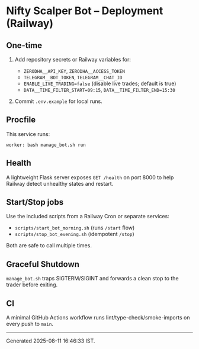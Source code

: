 # Nifty Scalper Bot – Deployment (Railway)

## One-time
1. Add repository secrets or Railway variables for:
   - `ZERODHA__API_KEY`, `ZERODHA__ACCESS_TOKEN`
   - `TELEGRAM__BOT_TOKEN`, `TELEGRAM__CHAT_ID`
   - `ENABLE_LIVE_TRADING=false` (disable live trades; default is true)
   - `DATA__TIME_FILTER_START=09:15`, `DATA__TIME_FILTER_END=15:30`

2. Commit `.env.example` for local runs.

## Procfile
This service runs:
```
worker: bash manage_bot.sh run
```

## Health
A lightweight Flask server exposes `GET /health` on port 8000 to help Railway detect unhealthy states and restart.

## Start/Stop jobs
Use the included scripts from a Railway Cron or separate services:
- `scripts/start_bot_morning.sh` (runs `/start` flow)
- `scripts/stop_bot_evening.sh` (idempotent `/stop`)

Both are safe to call multiple times.

## Graceful Shutdown
`manage_bot.sh` traps SIGTERM/SIGINT and forwards a clean stop to the trader before exiting.

## CI
A minimal GitHub Actions workflow runs lint/type-check/smoke-imports on every push to `main`.

---
Generated 2025-08-11 16:46:33 IST.